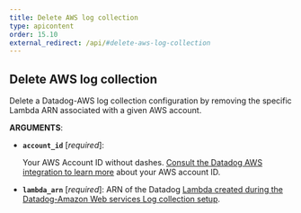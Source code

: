```yaml
---
title: Delete AWS log collection
type: apicontent
order: 15.10
external_redirect: /api/#delete-aws-log-collection
---
```


## Delete AWS log collection

Delete a Datadog-AWS log collection configuration by removing the specific Lambda ARN associated with a given AWS account.


**ARGUMENTS**:


* **`account_id`** [*required*]:

    Your AWS Account ID without dashes.
    [Consult the Datadog AWS integration to learn more][1] about your AWS account ID.

* **`lambda_arn`** [*required*]:
    ARN of the Datadog [Lambda created during the Datadog-Amazon Web services Log collection setup][2].

[1]: /integrations/amazon_web_services/#configuration
[2]: /integrations/amazon_web_services/?tab=allpermissions#set-up-the-datadog-lambda-function
